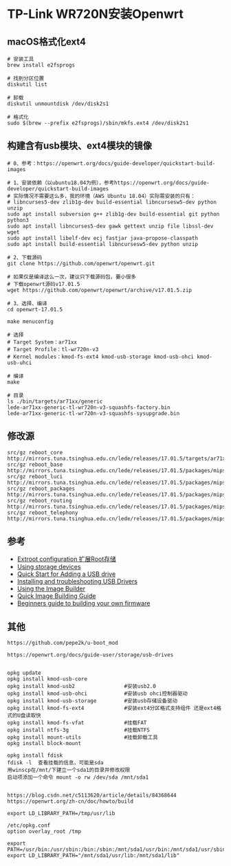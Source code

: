 # TP-Link WR720N安装Openwrt

## macOS格式化ext4

```
# 安装工具
brew install e2fsprogs

# 找到分区位置
diskutil list

# 卸载
diskutil unmountdisk /dev/disk2s1

# 格式化
sudo $(brew --prefix e2fsprogs)/sbin/mkfs.ext4 /dev/disk2s1
```

## 构建含有usb模块、ext4模块的镜像

```
# 0、参考：https://openwrt.org/docs/guide-developer/quickstart-build-images

# 1、安装依赖（以ubuntu18.04为例），参考https://openwrt.org/docs/guide-developer/quickstart-build-images
# 实际情况不需要这么多，我的环境（AWS Ubuntu 18.04）实际需安装的只有：
# libncurses5-dev zlib1g-dev build-essential libncursesw5-dev python unzip
sudo apt install subversion g++ zlib1g-dev build-essential git python python3
sudo apt install libncurses5-dev gawk gettext unzip file libssl-dev wget
sudo apt install libelf-dev ecj fastjar java-propose-classpath
sudo apt install build-essential libncursesw5-dev python unzip

# 2、下载源码
git clone https://github.com/openwrt/openwrt.git

# 如果仅是编译这么一次，建议只下载源码包，要小很多
# 下载openwrt源码v17.01.5
wget https://github.com/openwrt/openwrt/archive/v17.01.5.zip

# 3、选择、编译
cd openwrt-17.01.5

make menuconfig

# 选择
# Target System：ar71xx
# Target Profile：tl-wr720n-v3
# Kernel modules：kmod-fs-ext4 kmod-usb-storage kmod-usb-ohci kmod-usb-uhci

# 编译
make

# 目录
ls ./bin/targets/ar71xx/generic
lede-ar71xx-generic-tl-wr720n-v3-squashfs-factory.bin
lede-ar71xx-generic-tl-wr720n-v3-squashfs-sysupgrade.bin
```

## 修改源

```
src/gz reboot_core http://mirrors.tuna.tsinghua.edu.cn/lede/releases/17.01.5/targets/ar71xx/generic/packages
src/gz reboot_base http://mirrors.tuna.tsinghua.edu.cn/lede/releases/17.01.5/packages/mips_24kc/base
src/gz reboot_luci http://mirrors.tuna.tsinghua.edu.cn/lede/releases/17.01.5/packages/mips_24kc/luci
src/gz reboot_packages http://mirrors.tuna.tsinghua.edu.cn/lede/releases/17.01.5/packages/mips_24kc/packages
src/gz reboot_routing http://mirrors.tuna.tsinghua.edu.cn/lede/releases/17.01.5/packages/mips_24kc/routing
src/gz reboot_telephony http://mirrors.tuna.tsinghua.edu.cn/lede/releases/17.01.5/packages/mips_24kc/telephony
```

## 参考

* [Extroot configuration 扩展Root存储](https://openwrt.org/docs/guide-user/additional-software/extroot_configuration)
* [Using storage devices](https://openwrt.org/docs/guide-user/storage/usb-drives)
* [Quick Start for Adding a USB drive](https://openwrt.org/docs/guide-user/storage/usb-drives-quickstart)
* [Installing and troubleshooting USB Drivers](https://openwrt.org/docs/guide-user/storage/usb-installing)
* [Using the Image Builder](https://openwrt.org/docs/guide-user/additional-software/imagebuilder)
* [Quick Image Building Guide](https://openwrt.org/docs/guide-developer/quickstart-build-images)
* [Beginners guide to building your own firmware](https://openwrt.org/docs/guide-user/additional-software/beginners-build-guide)

## 其他

```
https://github.com/pepe2k/u-boot_mod

https://openwrt.org/docs/guide-user/storage/usb-drives


opkg update
opkg install kmod-usb-core
opkg install kmod-usb2                #安装usb2.0
opkg install kmod-usb-ohci            #安装usb ohci控制器驱动
opkg install kmod-usb-storage         #安装usb存储设备驱动
opkg install kmod-fs-ext4             #安装ext4分区格式支持组件 还是ext4格式的U盘读取快
opkg install kmod-fs-vfat             #挂载FAT
opkg install ntfs-3g                  #挂载NTFS
opkg install mount-utils              #挂载卸载工具
opkg install block-mount

opkg install fdisk
fdisk -l  查看挂载的信息，可能是sda
用winscp在/mnt/下建立一个sda1的目录并修改权限
启动项添加一个命令 mount -o rw /dev/sda /mnt/sda1  


https://blog.csdn.net/c5113620/article/details/84368644
https://openwrt.org/zh-cn/doc/howto/build

export LD_LIBRARY_PATH=/tmp/usr/lib

/etc/opkg.conf
option overlay_root /tmp

export PATH=/usr/bin:/usr/sbin:/bin:/sbin:/mnt/sda1/usr/bin:/mnt/sda1/usr/sbin:/mnt/sda1/usr/lib
export LD_LIBRARY_PATH="/mnt/sda1/usr/lib:/mnt/sda1/lib"
```
